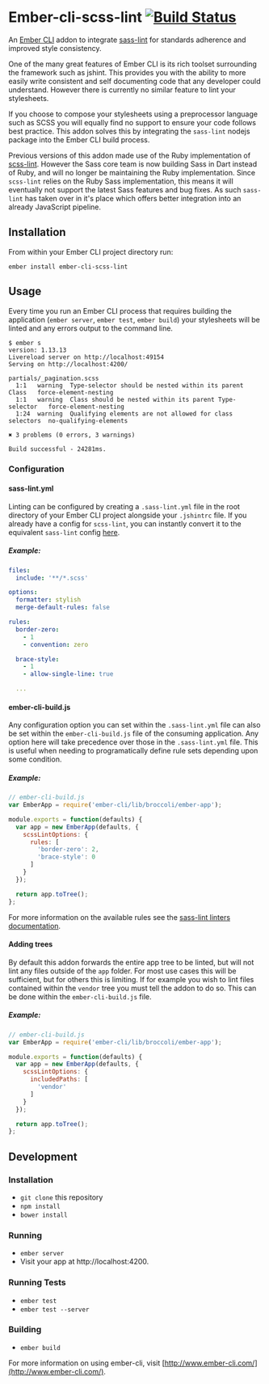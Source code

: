 # Ember-cli-scss-lint [![Build Status](https://travis-ci.org/tomasbasham/ember-cli-scss-lint.svg?branch=master)](https://travis-ci.org/tomasbasham/ember-cli-scss-lint)

An [Ember CLI](http://www.ember-cli.com/) addon to integrate [sass-lint](https://github.com/sasstools/sass-lint) for standards adherence and improved style consistency.

One of the many great features of Ember CLI is its rich toolset surrounding the framework such as jshint. This provides you with the ability to more easily write consistent and self documenting code that any developer could understand. However there is currently no similar feature to lint your stylesheets.

If you choose to compose your stylesheets using a preprocessor language such as SCSS you will equally find no support to ensure your code follows best practice. This addon solves this by integrating the `sass-lint` nodejs package into the Ember CLI build process.

Previous versions of this addon made use of the Ruby implementation of [scss-lint](https://github.com/brigade/scss-lint). However the Sass core team is now building Sass in Dart instead of Ruby, and will no longer be maintaining the Ruby implementation. Since `scss-lint` relies on the Ruby Sass implementation, this means it will eventually not support the latest Sass features and bug fixes. As such `sass-lint` has taken over in it's place which offers better integration into an already JavaScript pipeline.

## Installation

From within your Ember CLI project directory run:
```
ember install ember-cli-scss-lint
```

## Usage

Every time you run an Ember CLI process that requires building the application (`ember server`, `ember test`, `ember build`) your stylesheets will be linted and any errors output to the command line.

```
$ ember s
version: 1.13.13
Livereload server on http://localhost:49154
Serving on http://localhost:4200/

partials/_pagination.scss
  1:1   warning  Type-selector should be nested within its parent Class   force-element-nesting
  1:1   warning  Class should be nested within its parent Type-selector   force-element-nesting
  1:24  warning  Qualifying elements are not allowed for class selectors  no-qualifying-elements

✖ 3 problems (0 errors, 3 warnings)

Build successful - 24281ms.
```

### Configuration

#### sass-lint.yml

Linting can be configured by creating a `.sass-lint.yml` file in the root directory of your Ember CLI project alongside your `.jshintrc` file. If you already have a config for `scss-lint`, you can instantly convert it to the equivalent `sass-lint` config [here](sasstools.github.io/make-sass-lint-config).

##### <a name="configuration-example"></a>Example:

```yml
files:
  include: '**/*.scss'

options:
  formatter: stylish
  merge-default-rules: false

rules:
  border-zero:
    - 1
    - convention: zero

  brace-style:
    - 1
    - allow-single-line: true

  ...
```

#### ember-cli-build.js

Any configuration option you can set within the `.sass-lint.yml` file can also be set within the `ember-cli-build.js` file of the consuming application. Any option here will take precedence over those in the `.sass-lint.yml` file. This is useful when needing to programatically define rule sets depending upon some condition.

##### <a name="configuration-example-js"></a>Example:

```JavaScript
// ember-cli-build.js
var EmberApp = require('ember-cli/lib/broccoli/ember-app');

module.exports = function(defaults) {
  var app = new EmberApp(defaults, {
    scssLintOptions: {
      rules: [
        'border-zero': 2,
        'brace-style': 0
      ]
    }
  });

  return app.toTree();
};
```

For more information on the available rules see the [sass-lint linters documentation](https://github.com/sasstools/sass-lint/tree/master/docs/rules).

#### Adding trees

By default this addon forwards the entire app tree to be linted, but will not lint any files outside of the `app` folder. For most use cases this will be sufficient, but for others this is limiting. If for example you wish to lint files contained within the `vendor` tree you must tell the addon to do so. This can be done within the `ember-cli-build.js` file.

##### <a name="trees-example"></a>Example:

```JavaScript
// ember-cli-build.js
var EmberApp = require('ember-cli/lib/broccoli/ember-app');

module.exports = function(defaults) {
  var app = new EmberApp(defaults, {
    scssLintOptions: {
      includedPaths: [
        'vendor'
      ]
    }
  });

  return app.toTree();
};
```

## Development

### Installation

* `git clone` this repository
* `npm install`
* `bower install`

### Running

* `ember server`
* Visit your app at http://localhost:4200.

### Running Tests

* `ember test`
* `ember test --server`

### Building

* `ember build`

For more information on using ember-cli, visit [http://www.ember-cli.com/](http://www.ember-cli.com/).
